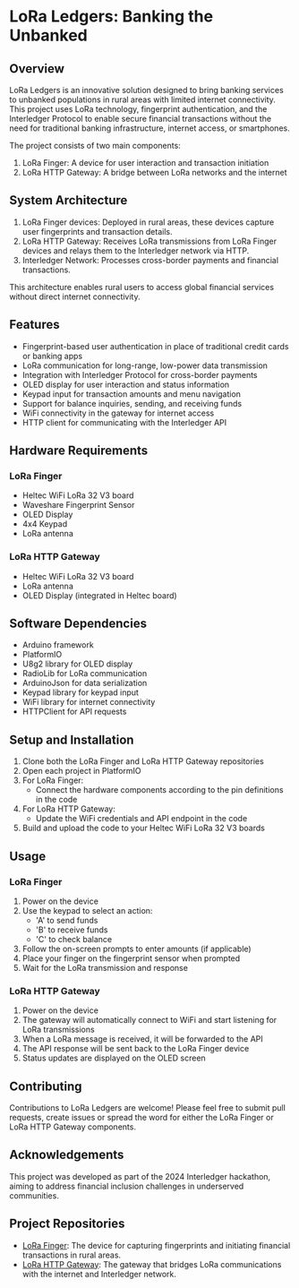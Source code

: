 # LoRa Ledgers: Banking the Unbanked

## Overview

LoRa Ledgers is an innovative solution designed to bring banking services to unbanked populations in rural areas with limited internet connectivity. This project uses LoRa technology, fingerprint authentication, and the Interledger Protocol to enable secure financial transactions without the need for traditional banking infrastructure, internet access, or smartphones.

The project consists of two main components:
1. LoRa Finger: A device for user interaction and transaction initiation
2. LoRa HTTP Gateway: A bridge between LoRa networks and the internet

## System Architecture

1. LoRa Finger devices: Deployed in rural areas, these devices capture user fingerprints and transaction details.
2. LoRa HTTP Gateway: Receives LoRa transmissions from LoRa Finger devices and relays them to the Interledger network via HTTP.
3. Interledger Network: Processes cross-border payments and financial transactions.

This architecture enables rural users to access global financial services without direct internet connectivity.

## Features

- Fingerprint-based user authentication in place of traditional credit cards or banking apps
- LoRa communication for long-range, low-power data transmission
- Integration with Interledger Protocol for cross-border payments
- OLED display for user interaction and status information
- Keypad input for transaction amounts and menu navigation
- Support for balance inquiries, sending, and receiving funds
- WiFi connectivity in the gateway for internet access
- HTTP client for communicating with the Interledger API

## Hardware Requirements

### LoRa Finger
- Heltec WiFi LoRa 32 V3 board
- Waveshare Fingerprint Sensor
- OLED Display
- 4x4 Keypad
- LoRa antenna

### LoRa HTTP Gateway
- Heltec WiFi LoRa 32 V3 board
- LoRa antenna
- OLED Display (integrated in Heltec board)

## Software Dependencies

- Arduino framework
- PlatformIO
- U8g2 library for OLED display
- RadioLib for LoRa communication
- ArduinoJson for data serialization
- Keypad library for keypad input
- WiFi library for internet connectivity
- HTTPClient for API requests

## Setup and Installation

1. Clone both the LoRa Finger and LoRa HTTP Gateway repositories
2. Open each project in PlatformIO
3. For LoRa Finger:
   - Connect the hardware components according to the pin definitions in the code
4. For LoRa HTTP Gateway:
   - Update the WiFi credentials and API endpoint in the code
5. Build and upload the code to your Heltec WiFi LoRa 32 V3 boards

## Usage

### LoRa Finger
1. Power on the device
2. Use the keypad to select an action:
   - 'A' to send funds
   - 'B' to receive funds
   - 'C' to check balance
3. Follow the on-screen prompts to enter amounts (if applicable)
4. Place your finger on the fingerprint sensor when prompted
5. Wait for the LoRa transmission and response

### LoRa HTTP Gateway
1. Power on the device
2. The gateway will automatically connect to WiFi and start listening for LoRa transmissions
3. When a LoRa message is received, it will be forwarded to the API
4. The API response will be sent back to the LoRa Finger device
5. Status updates are displayed on the OLED screen

## Contributing

Contributions to LoRa Ledgers are welcome! Please feel free to submit pull requests, create issues or spread the word for either the LoRa Finger or LoRa HTTP Gateway components.

## Acknowledgements

This project was developed as part of the 2024 Interledger hackathon, aiming to address financial inclusion challenges in underserved communities.

## Project Repositories

- [LoRa Finger](https://github.com/Lex-campbell/LoRa_Ledgers/tree/main/lora_finger_only): The device for capturing fingerprints and initiating financial transactions in rural areas.
- [LoRa HTTP Gateway](https://github.com/Lex-campbell/LoRa_Ledgers/tree/main/lora_2_http): The gateway that bridges LoRa communications with the internet and Interledger network.
